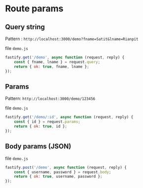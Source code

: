 # Route params

## Query string

Pattern : `http://localhost:3000/demo?fname=Satit&lname=Rianpit`

file `demo.js`

```javascript
fastify.get('/demo', async function (request, reply) {
	const { fname, lname } = request.query;
	return { ok: true, fname, lname };
});
```

## Params

Pattern: `http://localhost:3000/demo/123456`

file `demo.js`

```javascript
fastify.get('/demo/:id', async function (request, reply) {
	const { id } = request.params;
	return { ok: true, id };
});
```

## Body params (JSON)

file `demo.js`

```javascript
fastify.post('/demo', async function (request, reply) {
	const { username, password } = request.body;
	return { ok: true, username, password };
});
```
